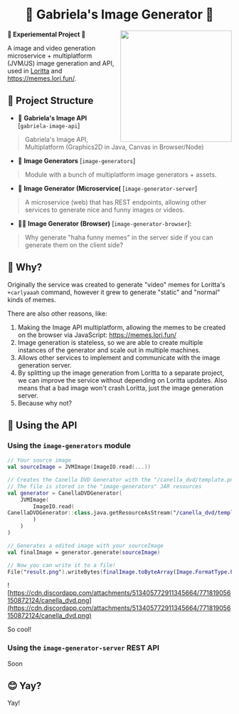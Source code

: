 
<h1 align="center">🎨 Gabriela's Image Generator 🎨</h1>
<img height="250" src="https://cdn.discordapp.com/attachments/696865625259114626/771103144553087006/1603915637147.png" align="right">

**🚧 Experiemental Project 🚧**

A image and video generation microservice + multiplatform (JVM/JS) image generation and API, used in [Loritta](https://github.com/LorittaBot/Loritta) and https://memes.lori.fun/.

## 📁 Project Structure

*  📜 **Gabriela's Image API** [`gabriela-image-api`]
> Gabriela's Image API, Multiplatform (Graphics2D in Java, Canvas in Browser/Node)

*  🎨 **Image Generators** [`image-generators`]
> Module with a bunch of multiplatform image generators + assets.

*  🔗 **Image Generator (Microservice(** [`image-generator-server`]
> A microservice (web) that has REST endpoints, allowing other services to generate nice and funny images or videos.

*  🐱‍💻 **Image Generator (Browser)** [`image-generator-browser`]:
> Why generate "haha funny memes" in the server side if you can generate them on the client side?  

## 🤔 Why?

Originally the service was created to generate "video" memes for Loritta's `+carlyaaah` command, however it grew to generate "static" and "normal" kinds of memes.

There are also other reasons, like:

1. Making the Image API multiplatform, allowing the memes to be created on the browser via JavaScript: https://memes.lori.fun/
2. Image generation is stateless, so we are able to create multiple instances of the generator and scale out in multiple machines.
3. Allows other services to implement and communicate with the image generation server.
4. By splitting up the image generation from Loritta to a separate project, we can improve the service without depending on Loritta updates. Also means that a bad image won't crash Loritta, just the image generation server.
5. Because why not?

## 👷 Using the API

### Using the `image-generators` module

```kotlin
// Your source image
val sourceImage = JVMImage(ImageIO.read(...))

// Creates the Canella DVD Generator with the "/canella_dvd/template.png" template
// The file is stored in the "image-generators" JAR resources
val generator = CanellaDVDGenerator(
	JVMImage(
		ImageIO.read(
CanellaDVDGenerator::class.java.getResourceAsStream("/canella_dvd/template.png")
		)
	)
)  

// Generates a edited image with your sourceImage
val finalImage = generator.generate(sourceImage)

// Now you can write it to a file!
File("result.png").writeBytes(finalImage.toByteArray(Image.FormatType.PNG))
```

![https://cdn.discordapp.com/attachments/513405772911345664/771819056150872124/canella_dvd.png](https://cdn.discordapp.com/attachments/513405772911345664/771819056150872124/canella_dvd.png)

So cool!

### Using the `image-generator-server` REST API

Soon

## 😊 Yay?

Yay!
